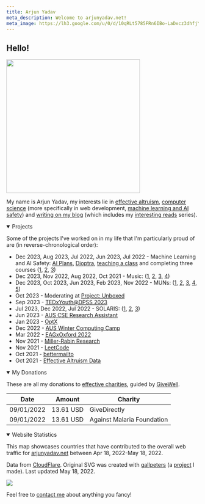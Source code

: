 ```yaml
---
title: Arjun Yadav
meta_description: Welcome to arjunyadav.net!
meta_image: https://lh3.google.com/u/0/d/10qRLt5785FRn6IBo-LaDxcz3dhfjYtaK=w2880-h1528-iv1
---
```


## Hello!

<img src="/Arjun.png" height="350px" />

My name is Arjun Yadav, my interests lie in [effective altruism](/blog/what-is-effective-altruism), [computer science](https://github.com/y-arjun-y) (more specifically in web development, [machine learning and AI safety](/notebook/)) and [writing on my blog](/blog/) (which includes my [interesting reads](/interesting-reads/) series).

<details open>
<summary>Projects</summary>

Some of the projects I've worked on in my life that I'm particularly proud of are (in reverse-chronological order):

- Dec 2023, Aug 2023, Jul 2022, Jun 2023, Jul 2022 - Machine Learning and AI Safety: [AI Plans](/projects#ai-plans), [Dioptra](/projects#dioptra), [teaching a class](/projects#aaeclass) and completing three courses ([1](/projects#mathforml), [2](/projects#mlsafetycourse), [3](/projects#introml))
- Dec 2023, Nov 2022, Aug 2022, Oct 2021 - Music: ([1](/projects#gratis2023), [2](/projects#ukulele), [3](/projects#drums), [4](/projects#guitar))
- Dec 2023, Oct 2023, Jun 2023, Feb 2023, Nov 2022 - MUNs: ([1](/projects#dxbmun2023), [2](/projects#nmsmun), [3](/projects#gfsmun2023), [4](/projects#admun2023), [5](/projects#gfsmun2022))
- Oct 2023 - Moderating at [Project: Unboxed](/projects#projectunboxed)
- Sep 2023 - [TEDxYouth@DPSS 2023](/projects#tedx2023)
- Jul 2023, Dec 2022, Jul 2022 - SOLARIS: ([1](/projects#solaris-3), [2](/projects#solaris-2), [3](/projects#solaris-1))
- Jun 2023 - [AUS CSE Research Assistant](/projects#ausresearch)
- Jan 2023 - [OptX](/projects#optx)
- Dec 2022 - [AUS Winter Computing Camp](/projects#computingcamp2022)
- Mar 2022 - [EAGxOxford 2022](/projects#eagxoxford2022)
- Nov 2021 - [Miller-Rabin Research](/projects#millerrabin)
- Nov 2021 - [LeetCode](/projects#leetcode)
- Oct 2021 - [bettermailto](/projects#bettermailto)
- Oct 2021 - [Effective Altruism Data](/projects#eadata)

</details>

<details open>
<summary>My Donations</summary>

These are all my donations to [effective charities](https://www.givewell.org/charities/top-charities), guided by [GiveWell](https://www.givewell.org/).

| Date       | Amount    | Charity                    |
| ---------- | --------- | -------------------------- |
| 09/01/2022 | 13.61 USD | GiveDirectly               |
| 09/01/2022 | 13.61 USD | Against Malaria Foundation |

</details>

<details id="end" open>
<summary>Website Statistics</summary>

This map showcases countries that have contributed to the overall web traffic for [arjunyadav.net](/) between Apr 18, 2022-May 18, 2022.

Data from [CloudFlare](https://cloudflare.com). Original SVG was created with [gallpeters](https://gallpeters.vercel.app) (a [project](/projects/#gallpeters) I made). Last updated May 18, 2022.

<img src="/map.svg" />
</details>

Feel free to <a href="https://www.bettermailto.com/user/620278e0561f820009d840d2">contact me</a> about anything you fancy!
